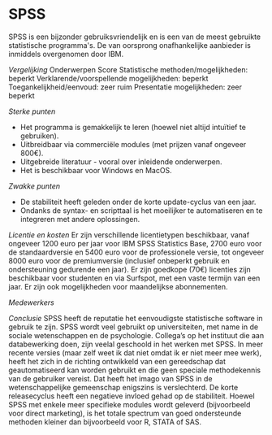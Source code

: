 # SPSS 

SPSS is een bijzonder gebruiksvriendelijk en is een van de meest gebruikte statistische programma's. De van oorsprong onafhankelijke aanbieder is inmiddels overgenomen door IBM.

*Vergelijking*
Onderwerpen						Score
Statistische methoden/mogelijkheden:			beperkt 
Verklarende/voorspellende mogelijkheden: 		beperkt
Toegankelijkheid/eenvoud: 				zeer ruim
Presentatie mogelijkheden:				zeer beperkt

*Sterke punten*
-	Het programma is gemakkelijk te leren (hoewel niet altijd intuïtief te gebruiken).   
-	Uitbreidbaar via commerciële modules (met prijzen vanaf ongeveer 800€).   
-	Uitgebreide literatuur - vooral over inleidende onderwerpen.  
-	Het is beschikbaar voor Windows en MacOS.   

*Zwakke punten*
-	De stabiliteit heeft geleden onder de korte update-cyclus van een jaar.   
-	Ondanks de syntax- en scripttaal is het moeilijker te automatiseren en te integreren met andere oplossingen.   
	
*Licentie en kosten*
Er zijn verschillende licentietypen beschikbaar, vanaf ongeveer 1200 euro per jaar voor IBM SPSS Statistics Base, 2700 euro voor de standaardversie en 5400 euro voor de professionele versie, tot ongeveer 8000 euro voor de premiumversie (inclusief onbeperkt gebruik en ondersteuning gedurende een jaar). Er zijn goedkope (70€) licenties zijn beschikbaar voor studenten en via Surfspot, met een vaste termijn van een jaar. Er zijn ook mogelijkheden voor maandelijkse abonnementen.

*Medewerkers*

*Conclusie*
SPSS heeft de reputatie het eenvoudigste statistische software in gebruik te zijn. SPSS wordt veel gebruikt op universiteiten, met name in de sociale wetenschappen en de psychologie. Collega’s op het instituut die aan databewerking doen, zijn veelal geschoold in het werken met SPSS. In meer recente versies (maar zelf weet ik dat niet omdat ik er niet meer mee werk), heeft het zich in de richting ontwikkeld van een gereedschap dat geautomatiseerd kan worden gebruikt en die geen speciale methodekennis van de gebruiker vereist. Dat heeft het imago van SPSS in de wetenschappelijke gemeenschap enigszins is verslechterd. De korte releasecyclus heeft een negatieve invloed gehad op de stabiliteit. Hoewel SPSS met enkele meer specifieke modules wordt geleverd (bijvoorbeeld voor direct marketing), is het totale spectrum van goed ondersteunde methoden kleiner dan bijvoorbeeld voor R, STATA of SAS.
